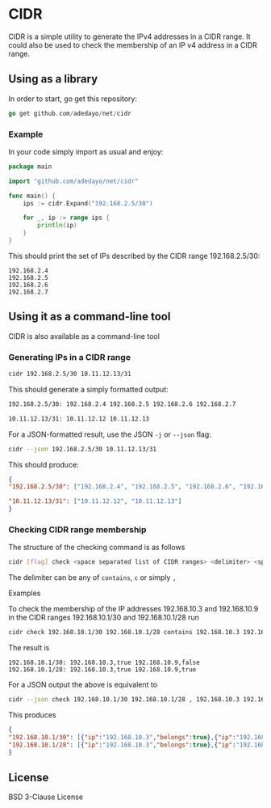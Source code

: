# CIDR 
CIDR is a simple utility to generate the IPv4 addresses in a CIDR range. It could also be used to check the membership of an IP v4 address in a CIDR range.

## Using as a library
In order to start, go get this repository:
```go
go get github.com/adedayo/net/cidr
```

### Example
In your code simply import as usual and enjoy:

```go
package main

import "github.com/adedayo/net/cidr"

func main() {
	ips := cidr.Expand("192.168.2.5/30")

	for _, ip := range ips {
		println(ip)
	}
}

```
This should print the set of IPs described by the CIDR range 192.168.2.5/30:
```
192.168.2.4
192.168.2.5
192.168.2.6
192.168.2.7
```

## Using it as a command-line tool
CIDR is also available as a command-line tool
### Generating IPs in a CIDR range

```bash
cidr 192.168.2.5/30 10.11.12.13/31
```

This should generate a simply formatted output:

```bash
192.168.2.5/30: 192.168.2.4 192.168.2.5 192.168.2.6 192.168.2.7

10.11.12.13/31: 10.11.12.12 10.11.12.13
```

For a JSON-formatted result, use the JSON `-j` or `--json` flag:

```bash
cidr --json 192.168.2.5/30 10.11.12.13/31
```
This should produce:

```json
{
"192.168.2.5/30": ["192.168.2.4", "192.168.2.5", "192.168.2.6", "192.168.2.7"],

"10.11.12.13/31": ["10.11.12.12", "10.11.12.13"]
}
```

### Checking CIDR range membership

The structure of the checking command is as follows 
```bash
cidr [flag] check <space separated list of CIDR ranges> <delimiter> <space-separated list of IP addresses to check>
```

The delimiter can be any of `contains`, `c` or simply `,`

Examples

To check the membership of the IP addresses 192.168.10.3 and 192.168.10.9 in the CIDR ranges 192.168.10.1/30 and 192.168.10.1/28 run
```bash
cidr check 192.168.10.1/30 192.168.10.1/28 contains 192.168.10.3 192.168.10.9
```

The result is 
```
192.168.10.1/30: 192.168.10.3,true 192.168.10.9,false
192.168.10.1/28: 192.168.10.3,true 192.168.10.9,true
```

For a JSON output the above is equivalent to

```bash
cidr --json check 192.168.10.1/30 192.168.10.1/28 , 192.168.10.3 192.168.10.9
```

This produces
```json
{
"192.168.10.1/30": [{"ip":"192.168.10.3","belongs":true},{"ip":"192.168.10.9","belongs":false}],
"192.168.10.1/28": [{"ip":"192.168.10.3","belongs":true},{"ip":"192.168.10.9","belongs":true}]
}
```

## License
BSD 3-Clause License